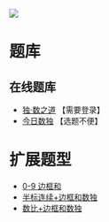 ![](https://cn.sudoku.today/pic/outsidesum36/21526_143215.png)

# 题库

## 在线题库
- [独·数之道](http://www.sudokufans.org.cn/lx/game.index.php?type=bk) 【需要登录】
- [今日数独](https://cn.sudoku.today/g-sum-frame-sudoku/) 【选题不便】

# 扩展题型
- [0-9 边框和](../../混合类/0-9边框和.md)
- [半标连续+边框和数独](../../混合类/半标连续+边框和数独.md)
- [数比+边框和数独](../../混合类/数比+边框和数独.md)